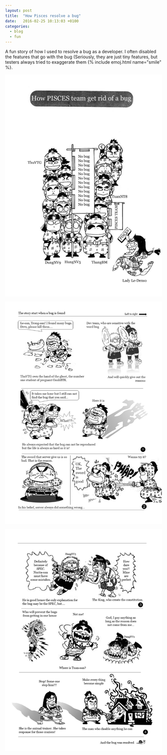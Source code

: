 ```yaml
---
layout: post
title:  "How Pisces resolve a bug"
date:   2016-02-25 10:13:03 +0100
categories:
  - blog
  - fun
---
```



A fun story of how I used to resolve a bug as a developer. I often disabled the features that go with the bug (Seriously, they are just tiny features, but testers always tried to exaggerate them {% include emoj.html name="smile" %}.
<!--more-->


![manga](/assets/pieces-manga/Eng/intro.jpg)

![manga](/assets/pieces-manga/Eng/Page1.jpg)

![manga](/assets/pieces-manga/Eng/page2.jpg)
